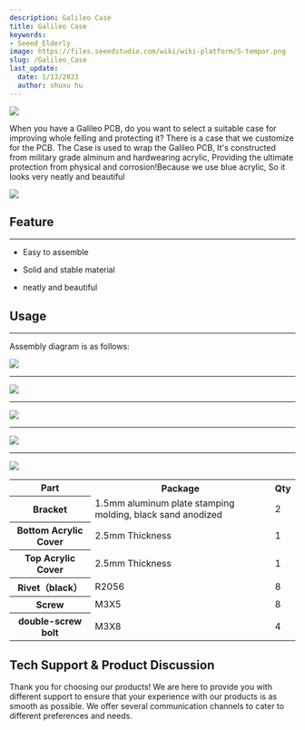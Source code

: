 ```yaml
---
description: Galileo Case 
title: Galileo Case
keywords:
- Seeed_Elderly
image: https://files.seeedstudio.com/wiki/wiki-platform/S-tempor.png
slug: /Galileo_Case
last_update:
  date: 1/13/2023
  author: shuxu hu
---
```


![](https://files.seeedstudio.com/wiki/Galileo_Case/img/Galileo_Case07.jpg)

When you have a Galileo PCB, do you want to select a suitable case  for improving whole felling and protecting it?  There is a case that we customize for the PCB.
The Case is used to wrap the Galileo PCB, It's constructed from military grade alminum and hardwearing acrylic, Providing the ultimate protection from physical and corrosion!Because we use blue acrylic, So it looks very neatly and beautiful

[![](https://files.seeedstudio.com/wiki/Seeed-WiKi/docs/images/300px-Get_One_Now_Banner-ragular.png)](https://www.seeedstudio.com/Galileo-Case-p-1826.html)

##  Feature
---
*   Easy to assemble

*   Solid and stable material

*   neatly and beautiful

##  Usage
---
Assembly diagram is as follows:

![](https://files.seeedstudio.com/wiki/Galileo_Case/img/Galileo_Case_02-1.jpg)

* * *

![](https://files.seeedstudio.com/wiki/Galileo_Case/img/Galileo_Case_03.jpg)

* * *

![](https://files.seeedstudio.com/wiki/Galileo_Case/img/Galileo_Case_04.jpg)

* * *

![](https://files.seeedstudio.com/wiki/Galileo_Case/img/Galileo_Case_05.jpg)

* * *

![](https://files.seeedstudio.com/wiki/Galileo_Case/img/Galileo_Case_06.jpg)

<table  cellspacing="0" width="80%">
<tr>
<th scope="col"> Part
</th>
<th scope="col"> Package
</th>
<th scope="col"> Qty
</th></tr>
<tr>
<th scope="row"> Bracket
</th>
<td> 1.5mm aluminum plate stamping molding, black sand anodized
</td>
<td> 2
</td></tr>
<tr>
<th scope="row"> Bottom Acrylic Cover
</th>
<td> 2.5mm Thickness
</td>
<td> 1
</td></tr>
<tr>
<th scope="row">Top Acrylic Cover
</th>
<td> 2.5mm Thickness
</td>
<td> 1
</td></tr>
<tr>
<th scope="row">Rivet（black）
</th>
<td> R2056
</td>
<td> 8
</td></tr>
<tr>
<th scope="row"> Screw
</th>
<td> M3X5
</td>
<td> 8
</td></tr>
<tr>
<th scope="row"> double-screw bolt
</th>
<td> M3X8
</td>
<td> 4
</td></tr></table>

## Tech Support & Product Discussion

Thank you for choosing our products! We are here to provide you with different support to ensure that your experience with our products is as smooth as possible. We offer several communication channels to cater to different preferences and needs.

<div class="button_tech_support_container">
<a href="https://forum.seeedstudio.com/" class="button_forum"></a> 
<a href="https://www.seeedstudio.com/contacts" class="button_email"></a>
</div>

<div class="button_tech_support_container">
<a href="https://discord.gg/eWkprNDMU7" class="button_discord"></a> 
<a href="https://github.com/Seeed-Studio/wiki-documents/discussions/69" class="button_discussion"></a>
</div>
